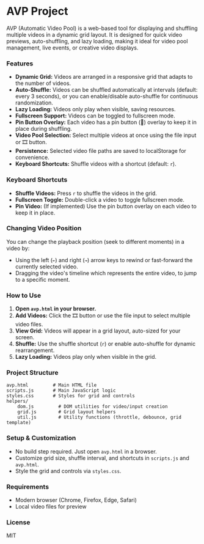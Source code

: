 # AVP Project

AVP (Automatic Video Pool) is a web-based tool for displaying and shuffling multiple videos in a dynamic grid layout. It is designed for quick video previews, auto-shuffling, and lazy loading, making it ideal for video pool management, live events, or creative video displays.

### Features

- **Dynamic Grid:** Videos are arranged in a responsive grid that adapts to the number of videos.
- **Auto-Shuffle:** Videos can be shuffled automatically at intervals (default: every 3 seconds), or you can enable/disable auto-shuffle for continuous randomization.
- **Lazy Loading:** Videos only play when visible, saving resources.
- **Fullscreen Support:** Videos can be toggled to fullscreen mode.
- **Pin Button Overlay:** Each video has a pin button (📌) overlay to keep it in place during shuffling.
- **Video Pool Selection:** Select multiple videos at once using the file input or 🎞️ button.
- **Persistence:** Selected video file paths are saved to localStorage for convenience.
- **Keyboard Shortcuts:** Shuffle videos with a shortcut (default: `r`).

### Keyboard Shortcuts

- **Shuffle Videos:** Press `r` to shuffle the videos in the grid.
- **Fullscreen Toggle:** Double-click a video to toggle fullscreen mode.
- **Pin Video:** (If implemented) Use the pin button overlay on each video to keep it in place.

### Changing Video Position

You can change the playback position (seek to different moments) in a video by:

- Using the left (`←`) and right (`→`) arrow keys to rewind or fast-forward the currently selected video.
- Dragging the video's timeline which represents the entire video, to jump to a specific moment.

### How to Use

1. **Open `avp.html` in your browser.**
2. **Add Videos:** Click the 🎞️ button or use the file input to select multiple video files.
3. **View Grid:** Videos will appear in a grid layout, auto-sized for your screen.
4. **Shuffle:** Use the shuffle shortcut (`r`) or enable auto-shuffle for dynamic rearrangement.
5. **Lazy Loading:** Videos play only when visible in the grid.

### Project Structure

```
avp.html         # Main HTML file
scripts.js       # Main JavaScript logic
styles.css       # Styles for grid and controls
helpers/
	dom.js         # DOM utilities for video/input creation
	grid.js        # Grid layout helpers
	util.js        # Utility functions (throttle, debounce, grid template)
```

### Setup & Customization

- No build step required. Just open `avp.html` in a browser.
- Customize grid size, shuffle interval, and shortcuts in `scripts.js` and `avp.html`.
- Style the grid and controls via `styles.css`.

### Requirements

- Modern browser (Chrome, Firefox, Edge, Safari)
- Local video files for preview

### License

MIT
